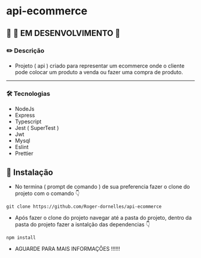 # api-ecommerce

## 	:rotating_light: :construction:  EM DESENVOLVIMENTO 	:rotating_light:

### :pencil2:  Descrição

- Projeto ( api ) criado para representar um ecommerce onde o cliente pode colocar um produto a venda ou fazer uma compra de produto.

------



### :hammer_and_wrench:  Tecnologias

- NodeJs
- Express
- Typescript
- Jest ( SuperTest )
- Jwt
- Mysql
- Eslint
- Prettier

## :wrench: Instalação

- No termina ( prompt de comando ) de sua preferencia fazer o clone do projeto com o comando :point_down:
```
git clone https://github.com/Roger-dornelles/api-ecommerce
```

- Após fazer o clone do projeto navegar até a pasta do projeto, dentro da pasta do projeto fazer a isntalção das dependencias :point_down:
```
npm install
```

- AGUARDE PARA MAIS INFORMAÇÔES !!!!!!
